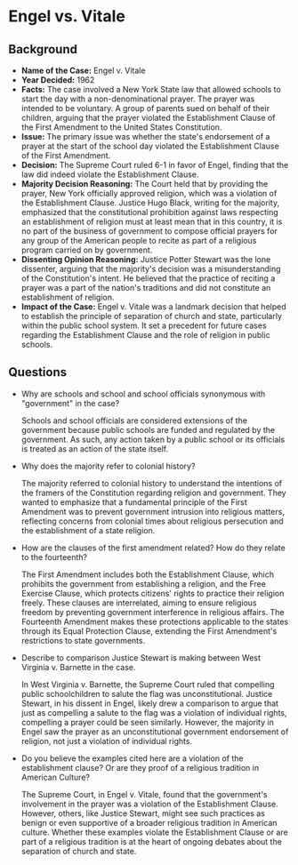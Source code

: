 # Engel vs. Vitale

## Background
- **Name of the Case:** Engel v. Vitale
- **Year Decided:** 1962
- **Facts:** The case involved a New York State law that allowed schools to start the day with a non-denominational prayer. The prayer was intended to be voluntary. A group of parents sued on behalf of their children, arguing that the prayer violated the Establishment Clause of the First Amendment to the United States Constitution.
- **Issue:** The primary issue was whether the state's endorsement of a prayer at the start of the school day violated the Establishment Clause of the First Amendment.
- **Decision:** The Supreme Court ruled 6-1 in favor of Engel, finding that the law did indeed violate the Establishment Clause.
- **Majority Decision Reasoning:** The Court held that by providing the prayer, New York officially approved religion, which was a violation of the Establishment Clause. Justice Hugo Black, writing for the majority, emphasized that the constitutional prohibition against laws respecting an establishment of religion must at least mean that in this country, it is no part of the business of government to compose official prayers for any group of the American people to recite as part of a religious program carried on by government.
- **Dissenting Opinion Reasoning:** Justice Potter Stewart was the lone dissenter, arguing that the majority's decision was a misunderstanding of the Constitution's intent. He believed that the practice of reciting a prayer was a part of the nation's traditions and did not constitute an establishment of religion.
- **Impact of the Case:** Engel v. Vitale was a landmark decision that helped to establish the principle of separation of church and state, particularly within the public school system. It set a precedent for future cases regarding the Establishment Clause and the role of religion in public schools.

## Questions
- Why are schools and school and school officials synonymous with "government" in the case?

    Schools and school officials are considered extensions of the government because public schools are funded and regulated by the government. As such, any action taken by a public school or its officials is treated as an action of the state itself.

- Why does the majority refer to colonial history?

    The majority referred to colonial history to understand the intentions of the framers of the Constitution regarding religion and government. They wanted to emphasize that a fundamental principle of the First Amendment was to prevent government intrusion into religious matters, reflecting concerns from colonial times about religious persecution and the establishment of a state religion.

- How are the clauses of the first amendment related? How do they relate to the fourteenth?

    The First Amendment includes both the Establishment Clause, which prohibits the government from establishing a religion, and the Free Exercise Clause, which protects citizens' rights to practice their religion freely. These clauses are interrelated, aiming to ensure religious freedom by preventing government interference in religious affairs. The Fourteenth Amendment makes these protections applicable to the states through its Equal Protection Clause, extending the First Amendment's restrictions to state governments.

- Describe to comparison Justice Stewart is making between West Virginia v. Barnette in the case.

    In West Virginia v. Barnette, the Supreme Court ruled that compelling public schoolchildren to salute the flag was unconstitutional. Justice Stewart, in his dissent in Engel, likely drew a comparison to argue that just as compelling a salute to the flag was a violation of individual rights, compelling a prayer could be seen similarly. However, the majority in Engel saw the prayer as an unconstitutional government endorsement of religion, not just a violation of individual rights.

- Do you believe the examples cited here are a violation of the establishment clause? Or are they proof of a religious tradition in American Culture?

    The Supreme Court, in Engel v. Vitale, found that the government's involvement in the prayer was a violation of the Establishment Clause. However, others, like Justice Stewart, might see such practices as benign or even supportive of a broader religious tradition in American culture. Whether these examples violate the Establishment Clause or are part of a religious tradition is at the heart of ongoing debates about the separation of church and state.
